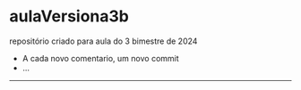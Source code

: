 # aulaVersiona3b
repositório criado para aula do 3 bimestre de 2024
- A cada novo comentario, um novo commit
- ...
---
